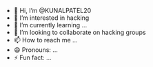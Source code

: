 - 👋 Hi, I’m @KUNALPATEL20
- 👀 I’m interested in hacking 
- 🌱 I’m currently learning ...
- 💞️ I’m looking to collaborate on hacking groups
- 📫 How to reach me ...
- 😄 Pronouns: ...
- ⚡ Fun fact: ...

<!---
KUNALPATEL20/KUNALPATEL20 is a ✨ special ✨ repository because its `README.md` (this file) appears on your GitHub profile.
You can click the Preview link to take a look at your changes.
--->
